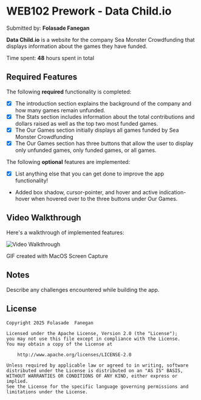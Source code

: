 # WEB102 Prework - **Data Child.io**

Submitted by: **Folasade  Fanegan**

**Data Child.io** is a website for the company Sea Monster Crowdfunding that displays information about the games they have funded.

Time spent: **48** hours spent in total

## Required Features

The following **required** functionality is completed:

* [x] The introduction section explains the background of the company and how many games remain unfunded.
* [x] The Stats section includes information about the total contributions and dollars raised as well as the top two most funded games.
* [x] The Our Games section initially displays all games funded by Sea Monster Crowdfunding
* [x] The Our Games section has three buttons that allow the user to display only unfunded games, only funded games, or all games.

The following **optional** features are implemented:

* [x] List anything else that you can get done to improve the app functionality!
*  Added box shadow, cursor-pointer, and hover and  active indication-hover when hovered over to the three buttons under Our Games.

## Video Walkthrough

Here's a walkthrough of implemented features:

<img src='web102_prework_video.mp4' title='Video Walkthrough' width='' alt='Video Walkthrough' />

<!-- Replace this with whatever GIF tool you used! -->
GIF created with MacOS Screen Capture  
<!-- Recommended tools:
[Kap](https://getkap.co/) for macOS
[ScreenToGif](https://www.screentogif.com/) for Windows
[peek](https://github.com/phw/peek) for Linux. -->

## Notes

Describe any challenges encountered while building the app.

## License

    Copyright 2025 Folasade  Fanegan

    Licensed under the Apache License, Version 2.0 (the "License");
    you may not use this file except in compliance with the License.
    You may obtain a copy of the License at

        http://www.apache.org/licenses/LICENSE-2.0

    Unless required by applicable law or agreed to in writing, software
    distributed under the License is distributed on an "AS IS" BASIS,
    WITHOUT WARRANTIES OR CONDITIONS OF ANY KIND, either express or implied.
    See the License for the specific language governing permissions and
    limitations under the License.
